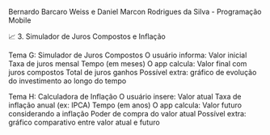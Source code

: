 Bernardo Barcaro Weiss e Daniel Marcon Rodrigues da Silva - Programação Mobile

📈 3. Simulador de Juros Compostos e Inflação

Tema G: Simulador de Juros Compostos
O usuário informa:
Valor inicial
Taxa de juros mensal
Tempo (em meses)
O app calcula:
Valor final com juros compostos
Total de juros ganhos
Possível extra: gráfico de evolução do investimento ao longo do tempo

Tema H: Calculadora de Inflação
O usuário insere:
Valor atual
Taxa de inflação anual (ex: IPCA)
Tempo (em anos)
O app calcula:
Valor futuro considerando a inflação
Poder de compra do valor atual
Possível extra: gráfico comparativo entre valor atual e futuro
